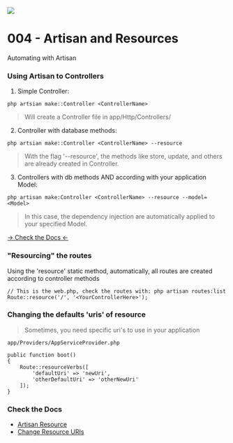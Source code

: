 ![](https://camo.githubusercontent.com/c4b3056564d4d97f40afa08cffefa26c2a695316/68747470733a2f2f7265732e636c6f7564696e6172792e636f6d2f6474666276766b79702f696d6167652f75706c6f61642f76313536363333313337372f6c61726176656c2d6c6f676f6c6f636b75702d636d796b2d7265642e737667)

# 004 - Artisan and Resources

Automating with Artisan

### Using Artisan to Controllers

1. Simple Controller:
```
php artsian make::Controller <ControllerName>
```

> Will create a Controller file in app/Http/Controllers/

2. Controller with database methods:
```
php artsian make::Controller <ControllerName> --resource
```

> With the flag '--resource', the methods like store, update, and others are already created in Controller.

3. Controllers with db methods AND according with your application Model:
```
php artisan make:Controller <ControllerName> --resource --model=<Model>
```

> In this case, the dependency injection are automatically applied to your specified Model.

[-> Check the Docs <-](https://laravel.com/docs/7.x/structure)

### "Resourcing" the routes

Using the 'resource' static method, automatically, all routes are created according to controller methods

```
// This is the web.php, check the routes with: php artisan routes:list
Route::resource('/', '<YourControllerHere>');
```

### Changing the defaults 'uris' of resource

> Sometimes, you need specific uri's to use in your application


```
app/Providers/AppServiceProvider.php

public function boot()
{ 
    Route::resourceVerbs([
        'defaultUri' => 'newUri',
        'otherDefaultUri' => 'otherNewUri'
    ]);
}
```
### Check the Docs
* [Artisan Resource](https://laravel.com/docs/7.x/controllers#resource-controllers)
* [Change Resource URIs](https://laravel.com/docs/7.x/controllers#restful-localizing-resource-uris)
